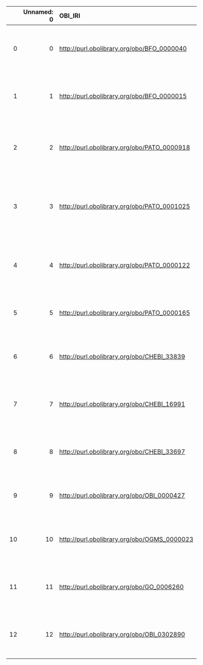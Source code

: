 |    |   Unnamed: 0 | OBI_IRI                                     | OBI_DESC                                                                                                           | SBO_IRI                              | SBO_DESC                           |
|---:|-------------:|:--------------------------------------------|:-------------------------------------------------------------------------------------------------------------------|:-------------------------------------|:-----------------------------------|
|  0 |            0 | http://purl.obolibrary.org/obo/BFO_0000040  | {'label': 'material entity', 'prefLabel': 'material entity', 'altLabel': None, 'name': 'BFO_0000040'}              | http://biomodels.net/SBO/SBO_0000240 | {'label': 'material entity'}       |
|  1 |            1 | http://purl.obolibrary.org/obo/BFO_0000015  | {'label': 'process', 'prefLabel': 'process', 'altLabel': None, 'name': 'BFO_0000015'}                              | http://biomodels.net/SBO/SBO_0000375 | {'label': 'process'}               |
|  2 |            2 | http://purl.obolibrary.org/obo/PATO_0000918 | {'label': 'volume (quality)', 'prefLabel': 'volume (quality)', 'altLabel': 'volume', 'name': 'PATO_0000918'}       | http://biomodels.net/SBO/SBO_0000468 | {'label': 'volume'}                |
|  3 |            3 | http://purl.obolibrary.org/obo/PATO_0001025 | {'label': 'pressure (quality)', 'prefLabel': 'pressure (quality)', 'altLabel': 'pressure', 'name': 'PATO_0001025'} | http://biomodels.net/SBO/SBO_0000279 | {'label': 'pressure'}              |
|  4 |            4 | http://purl.obolibrary.org/obo/PATO_0000122 | {'label': 'length (quality)', 'prefLabel': 'length (quality)', 'altLabel': 'length', 'name': 'PATO_0000122'}       | http://biomodels.net/SBO/SBO_0000466 | {'label': 'length'}                |
|  5 |            5 | http://purl.obolibrary.org/obo/PATO_0000165 | {'label': 'time', 'prefLabel': None, 'altLabel': None, 'name': 'PATO_0000165'}                                     | http://biomodels.net/SBO/SBO_0000345 | {'label': 'time'}                  |
|  6 |            6 | http://purl.obolibrary.org/obo/CHEBI_33839  | {'label': 'Macromolecule', 'prefLabel': None, 'altLabel': None, 'name': 'CHEBI_33839'}                             | http://biomodels.net/SBO/SBO_0000245 | {'label': 'Macromolecule'}         |
|  7 |            7 | http://purl.obolibrary.org/obo/CHEBI_16991  | {'label': 'deoxyribonucleic acid', 'prefLabel': None, 'altLabel': None, 'name': 'CHEBI_16991'}                     | http://biomodels.net/SBO/SBO_0000251 | {'label': 'deoxyribonucleic acid'} |
|  8 |            8 | http://purl.obolibrary.org/obo/CHEBI_33697  | {'label': 'ribonucleic acid', 'prefLabel': None, 'altLabel': None, 'name': 'CHEBI_33697'}                          | http://biomodels.net/SBO/SBO_0000250 | {'label': 'ribonucleic acid'}      |
|  9 |            9 | http://purl.obolibrary.org/obo/OBI_0000427  | {'label': 'enzyme', 'prefLabel': None, 'altLabel': None, 'name': 'OBI_0000427'}                                    | http://biomodels.net/SBO/SBO_0000014 | {'label': 'enzyme'}                |
| 10 |           10 | http://purl.obolibrary.org/obo/OGMS_0000023 | {'label': 'phenotype', 'prefLabel': None, 'altLabel': None, 'name': 'OGMS_0000023'}                                | http://biomodels.net/SBO/SBO_0000358 | {'label': 'phenotype'}             |
| 11 |           11 | http://purl.obolibrary.org/obo/GO_0006260   | {'label': 'DNA replication', 'prefLabel': None, 'altLabel': None, 'name': 'GO_0006260'}                            | http://biomodels.net/SBO/SBO_0000204 | {'label': 'DNA replication'}       |
| 12 |           12 | http://purl.obolibrary.org/obo/OBI_0302890  | {'label': 'polymerization', 'prefLabel': None, 'altLabel': None, 'name': 'OBI_0302890'}                            | http://biomodels.net/SBO/SBO_0000652 | {'label': 'polymerization'}        |